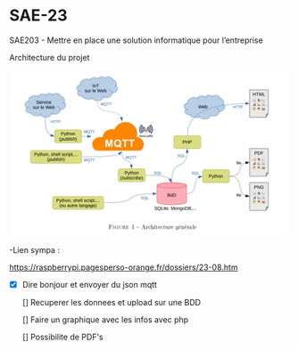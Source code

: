 # SAE-23
SAE203 - Mettre en place une solution informatique pour l’entreprise

Architecture du projet

![image](images/architecture.png)

-Lien sympa : 

https://raspberrypi.pagesperso-orange.fr/dossiers/23-08.htm

- [x] Dire bonjour et envoyer du json mqtt
  
  [] Recuperer les donnees et upload sur une BDD
  
  [] Faire un graphique avec les infos avec php
  
  [] Possibilite de PDF's
